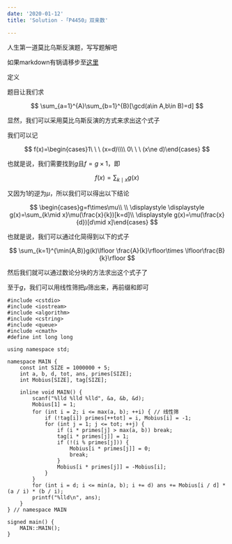 ```yaml
---
date: '2020-01-12'
title: 'Solution -「P4450」双亲数'

---
```


人生第一道莫比乌斯反演题，写写题解吧

如果markdown有锅请移步至[这里](https://beyondmyself.blog.luogu.org/ti-xie-p4450-shuang-qing-shuo-post)

定义

题目让我们求

$$
\sum_{a=1}^{A}\sum_{b=1}^{B}[\gcd(a\in A,b\in B)=d]
$$

显然，我们可以采用莫比乌斯反演的方式来求出这个式子

我们可以记

$$
f(x)=\begin{cases}1\ \ \ (x=d)\\\\ 0\ \ \ (x\ne d)\end{cases}
$$

也就是说，我们需要找到$g$且$f=g\times 1$，即

$$
f(x)=\sum_{k\mid x}g(x)
$$

又因为1的逆为$\mu$，所以我们可以得出以下结论

$$
\begin{cases}g=f\times\mu\\
\\
\displaystyle
\displaystyle g(x)=\sum_{k\mid x}\mu(\frac{x}{k})[k=d]\\
\displaystyle g(x)=\mu(\frac{x}{d})[d\mid x]\end{cases}
$$

也就是说，我们可以通过化简得到以下的式子

$$
\sum_{k=1}^{\min(A,B)}g(k)\lfloor \frac{A}{k}\rfloor\times \lfloor\frac{B}{k}\rfloor
$$

然后我们就可以通过数论分块的方法求出这个式子了

至于$g$，我们可以用线性筛把$\mu$筛出来，再前缀和即可

```cpp[class="line-numbers"]
#include <cstdio>
#include <iostream>
#include <algorithm>
#include <cstring>
#include <queue>
#include <cmath>
#define int long long

using namespace std;

namespace MAIN {
    const int SIZE = 1000000 + 5;
    int a, b, d, tot, ans, primes[SIZE];
    int Mobius[SIZE], tag[SIZE];

    inline void MAIN() {
        scanf("%lld %lld %lld", &a, &b, &d);
        Mobius[1] = 1;
        for (int i = 2; i <= max(a, b); ++i) { // 线性筛
            if (!tag[i]) primes[++tot] = i, Mobius[i] = -1;
            for (int j = 1; j <= tot; ++j) {
                if (i * primes[j] > max(a, b)) break;
                tag[i * primes[j]] = 1;
                if (!(i % primes[j])) {
                    Mobius[i * primes[j]] = 0;
                    break;
                }
                Mobius[i * primes[j]] = -Mobius[i];
            }
        }
        for (int i = d; i <= min(a, b); i += d) ans += Mobius[i / d] * (a / i) * (b / i);
        printf("%lld\n", ans);
    }
} // namespace MAIN

signed main() {
    MAIN::MAIN();
}
```